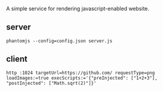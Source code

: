 A simple service for rendering javascript-enabled website.

## server

    phantomjs --config=config.json server.js

## client

    http :1024 targetUrl=https://github.com/ requestType=png loadImages:=true execScripts:='{"preInjected": ["1+2+3"], "postInjected": ["Math.sqrt(2)"]}'

